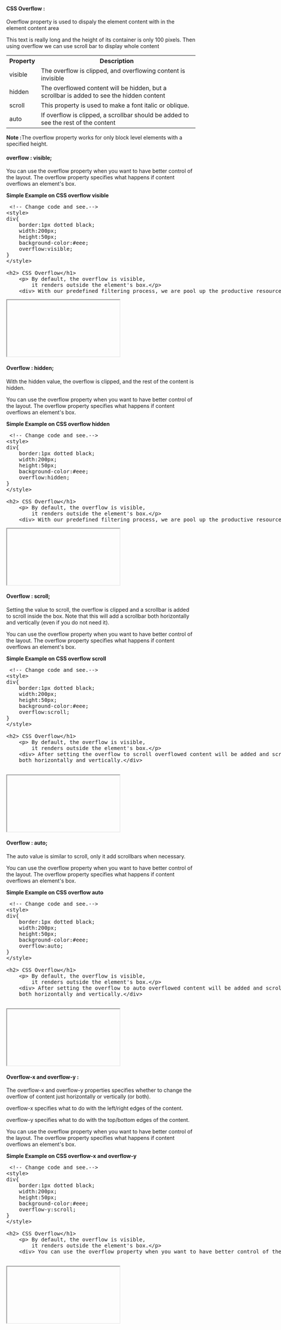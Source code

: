 <h4 >CSS Overflow :</h4>
<p>Overflow property is used to dispaly the element content with in the element content area</p>
<p>This text is really long and the height of its container is only 100 pixels. Then using overflow we can use scroll bar to display whole content</p> 
<table class="pc-table">
	<tr>
		<th>Property</th>
		<th>Description</th>
	</tr>
	<tr>
		<td>visible</td>
		<td>The overflow is clipped, and  overflowing content is invisible</td>
	</tr>
	<tr>
		<td>hidden</td>
		<td>The overflowed content will be hidden, but a scrollbar is added to see the hidden content</td>
	</tr>
	<tr>
		<td>scroll</td>
		<td>This property is used to make a font italic or oblique.</td>
	</tr>
	<tr>
		<td>auto</td>
		<td>If overflow is clipped, a scrollbar should be added to see the rest of the content</td>
	</tr>
</table>	
<p><b>Note :</b>The overflow property works for only block level elements with a specified height.</p>
<h4 >overflow : visible;</h4>
<p>You can use the overflow property when you want to have better control of the layout. The overflow property specifies what happens if content overflows an element's box.</p>
<p><b>Simple Example on CSS overflow visible</b></p>	
<section>  
<div ui-ace ="{useWrapMode: 'true', showGutter : 'true', theme:'monokai', mode: 'html', previewId:'preview1',
	onLoad: htmlcssjsContentOnLoaded,
	rendererOptions: { fontSize: 16 },
	advanced: { highlightActiveLine: true}
}" style="min-height:200px;"><xmp> <!-- Change code and see.-->
<style>
div{
	border:1px dotted black;
	width:200px;
	height:50px;
	background-color:#eee;
	overflow:visible;
}
</style>

<h2> CSS Overflow</h1>
	<p> By default, the overflow is visible,
		it renders outside the element's box.</p>
	<div> With our predefined filtering process, we are pool up the productive resources. we are once of the pioneer in consulting and outsourcing pioneer coders to companies</div>
</xmp>
</div>
<div>
	<iframe id="preview1"></iframe>
</div>
</section>	



<h4 >Overflow : hidden;</h4>
<p>With the hidden value, the overflow is clipped, and the rest of the content is hidden.</p>
<p>You can use the overflow property when you want to have better control of the layout. The overflow property specifies what happens if content overflows an element's box.</p>
<p><b>Simple Example on CSS overflow hidden</b></p>	
<section>  
<div ui-ace ="{useWrapMode: 'true', showGutter : 'true', theme:'monokai', mode: 'html', previewId:'preview2',
	onLoad: htmlcssjsContentOnLoaded,
	rendererOptions: { fontSize: 16 },
	advanced: { highlightActiveLine: true}
}" style="min-height:200px;"><xmp> <!-- Change code and see.-->
<style>
div{
	border:1px dotted black;
	width:200px;
	height:50px;
	background-color:#eee;
	overflow:hidden;
}
</style>

<h2> CSS Overflow</h1>
	<p> By default, the overflow is visible,
		it renders outside the element's box.</p>
	<div> With our predefined filtering process, we are pool up the productive resources. we are once of the pioneer in consulting and outsourcing pioneer coders to companies</div>
</xmp>
</div>
<div>
	<iframe id="preview2"></iframe>
</div>
</section>				
<h4 >Overflow : scroll;</h4>
<p>Setting the value to scroll, the overflow is clipped and a scrollbar is added to scroll inside the box. Note that this will add a scrollbar both horizontally and vertically (even if you do not need it).</p>
<p>You can use the overflow property when you want to have better control of the layout. The overflow property specifies what happens if content overflows an element's box.</p>
<p><b>Simple Example on CSS overflow scroll</b></p>	
<section>  
<div ui-ace ="{useWrapMode: 'true', showGutter : 'true', theme:'monokai', mode: 'html', previewId:'preview3',
	onLoad: htmlcssjsContentOnLoaded,
	rendererOptions: { fontSize: 16 },
	advanced: { highlightActiveLine: true}
}" style="min-height:200px;"><xmp> <!-- Change code and see.-->
<style>
div{
	border:1px dotted black;
	width:200px;
	height:50px;
	background-color:#eee;
	overflow:scroll;
}
</style>

<h2> CSS Overflow</h1>
	<p> By default, the overflow is visible,
		it renders outside the element's box.</p>
	<div> After setting the overflow to scroll overflowed content will be added and scrollbar is added to scroll inside the box. overflow scroll will add the scrollbar 
	both horizontally and vertically.</div>
	</xmp>
</div>
<div>
	<iframe id="preview3"></iframe>
</div>
</section>	
<h4 >Overflow : auto;</h4>
<p>The auto value is similar to scroll, only it add scrollbars when necessary.</p>
<p>You can use the overflow property when you want to have better control of the layout. The overflow property specifies what happens if content overflows an element's box.</p>
<p><b>Simple Example on CSS overflow auto</b></p>	
<section>  
<div ui-ace ="{useWrapMode: 'true', showGutter : 'true', theme:'monokai', mode: 'html', previewId:'preview4',
	onLoad: htmlcssjsContentOnLoaded,
	rendererOptions: { fontSize: 16 },
	advanced: { highlightActiveLine: true}
}" style="min-height:200px;"><xmp> <!-- Change code and see.-->
<style>
div{
	border:1px dotted black;
	width:200px;
	height:50px;
	background-color:#eee;
	overflow:auto;
}
</style>

<h2> CSS Overflow</h1>
	<p> By default, the overflow is visible,
		it renders outside the element's box.</p>
	<div> After setting the overflow to auto overflowed content will be added and scrollbar is added when necessary. overflow scroll will add the scrollbar 
	both horizontally and vertically.</div>
	</xmp>
</div>
<div>
	<iframe id="preview4"></iframe>
</div>
</section>
<h4 >Overflow-x and overflow-y :</h4>
<p>The overflow-x and overflow-y properties specifies whether to change the overflow of content just horizontally or vertically (or both).</p>
<p>overflow-x specifies what to do with the left/right edges of the content.</p>
<p>overflow-y specifies what to do with the top/bottom edges of the content.</p>
<p>You can use the overflow property when you want to have better control of the layout. The overflow property specifies what happens if content overflows an element's box.</p>
<p><b>Simple Example on CSS overflow-x and overflow-y</b></p>	
<section>  
<div ui-ace ="{useWrapMode: 'true', showGutter : 'true', theme:'monokai', mode: 'html', previewId:'preview5',
	onLoad: htmlcssjsContentOnLoaded,
	rendererOptions: { fontSize: 16 },
	advanced: { highlightActiveLine: true}
}" style="min-height:200px;"><xmp> <!-- Change code and see.-->
<style>
div{
	border:1px dotted black;
	width:200px;
	height:50px;
	background-color:#eee;
	overflow-y:scroll;
}
</style>

<h2> CSS Overflow</h1>
	<p> By default, the overflow is visible,
		it renders outside the element's box.</p>
	<div> You can use the overflow property when you want to have better control of the layout. The overflow property specifies what happens if content overflows an element's box.</div>
	</xmp>
</div>
<div>
	<iframe id="preview5"></iframe>
</div>
</section>
